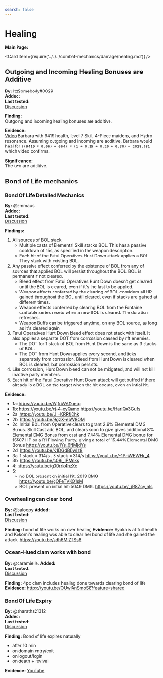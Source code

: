 ```yaml
---
search: false
---
```


# Healing

**Main Page:**

<Card item={require('../../../combat-mechanics/damage/healing.md')} />

## Outgoing and Incoming Healing Bonuses are Additive

**By:** ItzSomebody\#0029  
**Added:** <Version date="2021-08-09" />  
**Last tested:** <VersionHl date="2022-10-12" />  
[Discussion](https://tickets.deeznuts.moe/ticket-archive/attachments_874018516842475600_874090458991706122_transcript-outcoming-incoming-healing-additive.html)

**Finding:**  
Outgoing and incoming healing bonuses are additive.

**Evidence:**  
[Video](https://youtu.be/yJMPaWKCCbA) Barbara with 9419 health, level 7 Skill, 4-Piece maidens, and Hydro resonance. Assuming outgoing and incoming are additive, Barbara would heal for `((9419 * 0.06) + 664) * (1 + 0.15 + 0.20 + 0.30) = 2028.081` which video confirms.

**Significance:**  
The two are additive.

## Bond of Life mechanics

### Bond Of Life Detailed Mechanics

**By:** @emmaus  
**Added:** <Version date="2023-10-06" />  
**Last tested:** <VersionHl date="2023-09-30" />  
[Discussion](https://tickets.deeznuts.moe/transcripts/bond-of-life-mechanics)

**Findings:**
1) All sources of BOL stack  
    - Multiple casts of Elemental Skill stacks BOL. This has a passive cooldown of 15s, as specified in the weapon description.
    - Each hit of the Fatui Operatives Hunt Down attack applies a BOL. They stack with existing BOL.
2) Any passive effect conferred by the existence of BOL from any of sources that applied BOL will persist throughout the BOL. BOL is permanent if not cleared.
    - Bleed effect from Fatui Operatives Hunt Down doesn't get cleared until the BOL is cleared, even if it's the last to be applied.
    - Weapon effects conferred by the clearing of BOL considers all HP gained throughout the BOL until cleared, even if stacks are gained at different times.
    - Weapon effects conferred by clearing BOL from the Fontaine craftable series resets when a new BOL is cleared. The duration refreshes.
    - Weapon Buffs can be triggered anytime, on any BOL source, as long as it's cleared again
3) Fatui Operatives Hunt Down bleed effect does not stack with itself. It also applies a separate DOT from corrossion caused by rift enemies.
    - The DOT for 1 stack of BOL from Hunt Down is the same as 3 stacks of BOL.
    - The DOT from Hunt Down applies every second, and ticks separately from corrossion. Bleed from Hunt Down is cleared when BOL is cleared, but corrossion persists.
4) Like corrossion, Hunt Down bleed can not be mitigated, and will not kill inactive party members.
5) Each hit of the Fatui Operative Hunt Down attack will get buffed if there already is a BOL on the target when the hit occurs, even on intial hit.

**Evidence:**
- 1a: https://youtu.be/WjfnWADpetg
- 1b: https://youtu.be/cj-4-xyQamo https://youtu.be/HariQo3Gufs
- 2a: https://youtu.be/U_-KRRfjChk
- 2b: https://youtu.be/9gzX-ebW8OM
- 2c: Initial BOL from Operative clears to grant 2.9% Elemental DMG Bunus. Skill Cast add BOL, and clears soon to give gives additional 8% Elemental DMG Bonus from cast and 7.44% Elemental DMG bonus for 15507 HP on a R1 Flowing Purity, giving a total of 15.44% Elemental DMG Bonus https://youtu.be/IYs_6NMjdYs
- 2d: https://youtu.be/K1DGdBDwIz8
- 3a: 1 stack = 314/s . 3 stack = 314/s https://youtu.be/-1PmWEWHu_4
- 3b: https://youtu.be/c08i_IPMnks
- 4: https://youtu.be/g00rrk4hzXc
- 5: 
    - no BOL present on initial hit: 2019 DMG https://youtu.be/gOFeTVKQ1sM
    - BOL present on initial hit: 5049 DMG. https://youtu.be/_jR8Zcy_nls

### Overhealing can clear bond
**By:** @baloopy
**Added:** <Version date="2024-05-14" />  
**Last tested:** <VersionHl date="2023-08-24" />  
[Discussion](https://tickets.deeznuts.moe/transcripts/4-0-equipment-basic-mechanics)

**Finding:** bond of life works on over healing
**Evidence:** Ayaka is at full health and Kokomi's healing was able to clear her bond of life and she gained the attack: https://youtu.be/sdh6MlZTSs8

### Ocean-Hued clam works with bond
**By:** @caramielle.
**Added:** <Version date="2024-05-14" />  
**Last tested:** <VersionHl date="2023-08-24" />  
[Discussion](https://tickets.deeznuts.moe/transcripts/4-0-equipment-basic-mechanics)

**Finding:** 4pc clam includes healing done towards clearing bond of life
**Evidence:** https://youtu.be/OUwiAnSmoS8?feature=shared

### Bond Of Life Expiry

**By:** @sharaths21312  
**Added:** <Version date="2024-05-25" />  
**Last tested:** <VersionHl date="2024-05-23" />  
[Discussion](https://tickets.deeznuts.moe/transcripts/bond-of-life-expiry)

**Finding:** Bond of life expires naturally
- after 10 min  
- on domain entry/exit  
- on logout/login  
- on death + revival

**Evidence:** [YouTube](https://youtu.be/Sz6eG82_OqE)  
